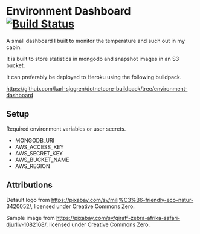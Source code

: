 # Environment Dashboard [![Build Status](https://travis-ci.org/karl-sjogren/environment-dashboard.svg?branch=develop)](https://travis-ci.org/karl-sjogren/environment-dashboard)

A small dashboard I built to monitor the temperature and such out in my cabin.

It is built to store statistics in mongodb and snapshot images in an S3 bucket.

It can preferably be deployed to Heroku using the following buildpack.

https://github.com/karl-sjogren/dotnetcore-buildpack/tree/environment-dashboard

## Setup

Required environment variables or user secrets.

- MONGODB_URI
- AWS_ACCESS_KEY
- AWS_SECRET_KEY
- AWS_BUCKET_NAME
- AWS_REGION

## Attributions

Default logo from https://pixabay.com/sv/milj%C3%B6-friendly-eco-natur-3420052/,
licensed under Creative Commons Zero.

Sample image from https://pixabay.com/sv/giraff-zebra-afrika-safari-djurliv-1082168/,
licensed under Creative Commons Zero.